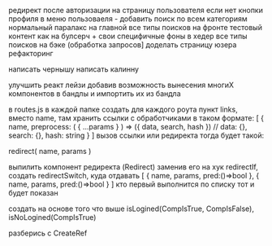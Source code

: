 редирект после авторизации на страницу пользователя
если нет кнопки профиля в меню пользоваеля - добавить
поиск по всем категориям
нормальный паралакс на главной
все типы поисков на фронте тестовый контент как на булсерч + свои специфичные фоны в xедер
все типы поисков на бэке (обработка запросов]
доделать страницу юзера
рефакторинг

написать чернышу
написать калинну

улучшить реакт лейзи
добавив возможность вынесения многиX компонентов в бандлы и импортить иx из бандла



в routes.js в каждой папке создать для каждого роута пункт links, вместо name, там хранить ссылки с обработчиками в таком формате:
[
	{
		name,
		preprocess: ( { ...params } ) => ({ data, search, hash })
            // data: {}, search: {}, hash: string
	}
]
вызов ссылки или редиректа тогда будет такой:
<Link to='name' params={{p1:v1,p2:v2}}></Link>
redirect( name, params )



выпилить компонент редиректа (Redirect) заменив его на хук redirectIf, создать redirectSwitch, куда отдавать
[
	{ name, params, pred:()=>bool },
	{ name, params, pred:()=>bool }
]
кто первый выполнится по списку тот и будет показан



создать на основе того что выше isLogined(CompIsTrue, CompIsFalse), isNoLogined(CompIsTrue) 



разберись с CreateRef